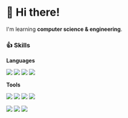 # 👋 Hi there!
I'm learning **computer science & engineering**.


### 👍 Skills
**Languages**

<img src="https://img.shields.io/badge/Python-3776AB?style=for-the-badge&logo=Python&logoColor=white"/> <img src="https://img.shields.io/badge/C-ECB22E?style=for-the-badge&logo=C&logoColor=black"/> <img src="https://img.shields.io/badge/C++-E01E5A?style=for-the-badge&logo=c%2B%2B&&logoColor=white"/> <img src = "https://img.shields.io/badge/Java-007396?style=for-the-badge&logo=Java&logoColor=white"/>

**Tools**

<img src="https://img.shields.io/badge/Git-F05032?style=for-the-badge&logo=Git&logoColor=white"/> <img src="https://img.shields.io/badge/GitHub-000000?style=for-the-badge&logo=GitHub&logoColor=white"/> <img src="https://img.shields.io/badge/Netlify-00C7B7?style=for-the-badge&logo=Netlify&logoColor=white"/> <img src="https://img.shields.io/badge/npm-F05032?style=for-the-badge&logo=npm&logoColor=white"/>

<img src="https://img.shields.io/badge/Slack-2EB67D?style=for-the-badge&logo=Slack&logoColor=white"/> <img src="https://img.shields.io/badge/Anaconda-44A833?style=for-the-badge&logo=Anaconda&logoColor=white"/> <img src="https://img.shields.io/badge/MySQL-4479A1?style=for-the-badge&logo=MySQL&logoColor=white"/> 
